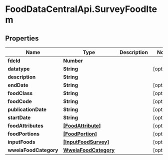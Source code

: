 # FoodDataCentralApi.SurveyFoodItem

## Properties
Name | Type | Description | Notes
------------ | ------------- | ------------- | -------------
**fdcId** | **Number** |  | 
**datatype** | **String** |  | [optional] 
**description** | **String** |  | 
**endDate** | **String** |  | [optional] 
**foodClass** | **String** |  | [optional] 
**foodCode** | **String** |  | [optional] 
**publicationDate** | **String** |  | [optional] 
**startDate** | **String** |  | [optional] 
**foodAttributes** | [**[FoodAttribute]**](FoodAttribute.md) |  | [optional] 
**foodPortions** | [**[FoodPortion]**](FoodPortion.md) |  | [optional] 
**inputFoods** | [**[InputFoodSurvey]**](InputFoodSurvey.md) |  | [optional] 
**wweiaFoodCategory** | [**WweiaFoodCategory**](WweiaFoodCategory.md) |  | [optional] 
